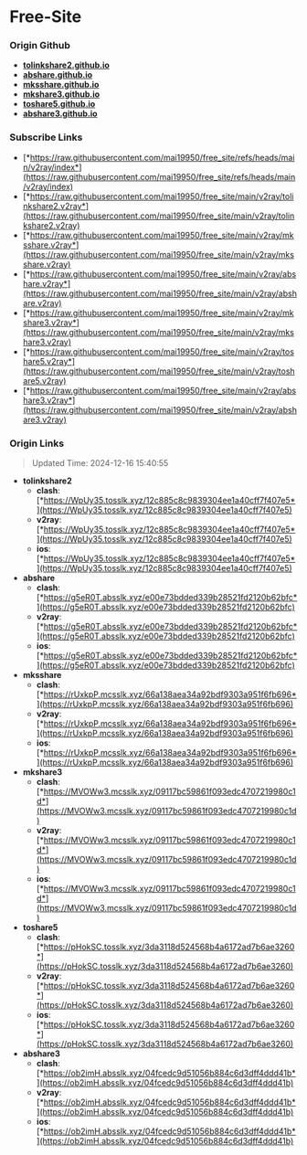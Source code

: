 # Free-Site

### Origin Github

- [**tolinkshare2.github.io**](https://github.com/tolinkshare2/tolinkshare2.github.io)
- [**abshare.github.io**](https://github.com/abshare/abshare.github.io)
- [**mksshare.github.io**](https://github.com/mksshare/mksshare.github.io)
- [**mkshare3.github.io**](https://github.com/mkshare3/mkshare3.github.io)
- [**toshare5.github.io**](https://github.com/toshare5/toshare5.github.io)
- [**abshare3.github.io**](https://github.com/abshare3/abshare3.github.io)

### Subscribe Links

- [*https://raw.githubusercontent.com/mai19950/free_site/refs/heads/main/v2ray/index*](https://raw.githubusercontent.com/mai19950/free_site/refs/heads/main/v2ray/index)
- [*https://raw.githubusercontent.com/mai19950/free_site/main/v2ray/tolinkshare2.v2ray*](https://raw.githubusercontent.com/mai19950/free_site/main/v2ray/tolinkshare2.v2ray)
- [*https://raw.githubusercontent.com/mai19950/free_site/main/v2ray/mksshare.v2ray*](https://raw.githubusercontent.com/mai19950/free_site/main/v2ray/mksshare.v2ray)
- [*https://raw.githubusercontent.com/mai19950/free_site/main/v2ray/abshare.v2ray*](https://raw.githubusercontent.com/mai19950/free_site/main/v2ray/abshare.v2ray)
- [*https://raw.githubusercontent.com/mai19950/free_site/main/v2ray/mkshare3.v2ray*](https://raw.githubusercontent.com/mai19950/free_site/main/v2ray/mkshare3.v2ray)
- [*https://raw.githubusercontent.com/mai19950/free_site/main/v2ray/toshare5.v2ray*](https://raw.githubusercontent.com/mai19950/free_site/main/v2ray/toshare5.v2ray)
- [*https://raw.githubusercontent.com/mai19950/free_site/main/v2ray/abshare3.v2ray*](https://raw.githubusercontent.com/mai19950/free_site/main/v2ray/abshare3.v2ray)

### Origin Links

> Updated Time: 2024-12-16 15:40:55

- **tolinkshare2**
  - **clash**: [*https://WpUy35.tosslk.xyz/12c885c8c9839304ee1a40cff7f407e5*](https://WpUy35.tosslk.xyz/12c885c8c9839304ee1a40cff7f407e5)
  - **v2ray**: [*https://WpUy35.tosslk.xyz/12c885c8c9839304ee1a40cff7f407e5*](https://WpUy35.tosslk.xyz/12c885c8c9839304ee1a40cff7f407e5)
  - **ios**: [*https://WpUy35.tosslk.xyz/12c885c8c9839304ee1a40cff7f407e5*](https://WpUy35.tosslk.xyz/12c885c8c9839304ee1a40cff7f407e5)
- **abshare**
  - **clash**: [*https://g5eR0T.absslk.xyz/e00e73bdded339b28521fd2120b62bfc*](https://g5eR0T.absslk.xyz/e00e73bdded339b28521fd2120b62bfc)
  - **v2ray**: [*https://g5eR0T.absslk.xyz/e00e73bdded339b28521fd2120b62bfc*](https://g5eR0T.absslk.xyz/e00e73bdded339b28521fd2120b62bfc)
  - **ios**: [*https://g5eR0T.absslk.xyz/e00e73bdded339b28521fd2120b62bfc*](https://g5eR0T.absslk.xyz/e00e73bdded339b28521fd2120b62bfc)
- **mksshare**
  - **clash**: [*https://rUxkpP.mcsslk.xyz/66a138aea34a92bdf9303a951f6fb696*](https://rUxkpP.mcsslk.xyz/66a138aea34a92bdf9303a951f6fb696)
  - **v2ray**: [*https://rUxkpP.mcsslk.xyz/66a138aea34a92bdf9303a951f6fb696*](https://rUxkpP.mcsslk.xyz/66a138aea34a92bdf9303a951f6fb696)
  - **ios**: [*https://rUxkpP.mcsslk.xyz/66a138aea34a92bdf9303a951f6fb696*](https://rUxkpP.mcsslk.xyz/66a138aea34a92bdf9303a951f6fb696)
- **mkshare3**
  - **clash**: [*https://MVOWw3.mcsslk.xyz/09117bc59861f093edc4707219980c1d*](https://MVOWw3.mcsslk.xyz/09117bc59861f093edc4707219980c1d)
  - **v2ray**: [*https://MVOWw3.mcsslk.xyz/09117bc59861f093edc4707219980c1d*](https://MVOWw3.mcsslk.xyz/09117bc59861f093edc4707219980c1d)
  - **ios**: [*https://MVOWw3.mcsslk.xyz/09117bc59861f093edc4707219980c1d*](https://MVOWw3.mcsslk.xyz/09117bc59861f093edc4707219980c1d)
- **toshare5**
  - **clash**: [*https://pHokSC.tosslk.xyz/3da3118d524568b4a6172ad7b6ae3260*](https://pHokSC.tosslk.xyz/3da3118d524568b4a6172ad7b6ae3260)
  - **v2ray**: [*https://pHokSC.tosslk.xyz/3da3118d524568b4a6172ad7b6ae3260*](https://pHokSC.tosslk.xyz/3da3118d524568b4a6172ad7b6ae3260)
  - **ios**: [*https://pHokSC.tosslk.xyz/3da3118d524568b4a6172ad7b6ae3260*](https://pHokSC.tosslk.xyz/3da3118d524568b4a6172ad7b6ae3260)
- **abshare3**
  - **clash**: [*https://ob2imH.absslk.xyz/04fcedc9d51056b884c6d3dff4ddd41b*](https://ob2imH.absslk.xyz/04fcedc9d51056b884c6d3dff4ddd41b)
  - **v2ray**: [*https://ob2imH.absslk.xyz/04fcedc9d51056b884c6d3dff4ddd41b*](https://ob2imH.absslk.xyz/04fcedc9d51056b884c6d3dff4ddd41b)
  - **ios**: [*https://ob2imH.absslk.xyz/04fcedc9d51056b884c6d3dff4ddd41b*](https://ob2imH.absslk.xyz/04fcedc9d51056b884c6d3dff4ddd41b)
